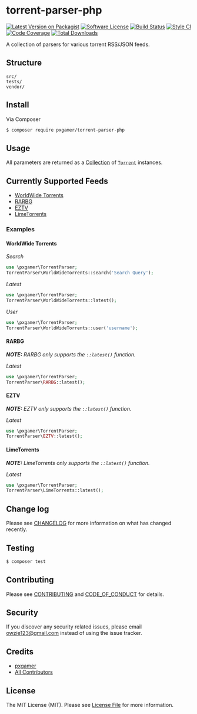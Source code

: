 # torrent-parser-php

[![Latest Version on Packagist][ico-version]][link-packagist]
[![Software License][ico-license]](LICENSE.md)
[![Build Status][ico-travis]][link-travis]
[![Style CI][ico-styleci]][link-styleci]
[![Code Coverage][ico-code-quality]][link-code-quality]
[![Total Downloads][ico-downloads]][link-downloads]

A collection of parsers for various torrent RSS/JSON feeds.

## Structure

```
src/
tests/
vendor/
```

## Install

Via Composer

``` bash
$ composer require pxgamer/torrent-parser-php
```

## Usage

All parameters are returned as a [Collection](https://github.com/tightenco/collect) of [`Torrent`](src/Torrent.php) instances.

## Currently Supported Feeds

- [WorldWide Torrents](src/WorldWideTorrents.php)
- [RARBG](src/RARBG.php)
- [EZTV](src/EZTV.php)
- [LimeTorrents](src/LimeTorrents.php)

### Examples

#### WorldWide Torrents

_Search_
```php
use \pxgamer\TorrentParser;
TorrentParser\WorldWideTorrents::search('Search Query');
```

_Latest_
```php
use \pxgamer\TorrentParser;
TorrentParser\WorldWideTorrents::latest();
```

_User_
```php
use \pxgamer\TorrentParser;
TorrentParser\WorldWideTorrents::user('username');
```

#### RARBG

*__NOTE:__ RARBG only supports the `::latest()` function.*

_Latest_
```php
use \pxgamer\TorrentParser;
TorrentParser\RARBG::latest();
```

#### EZTV

*__NOTE:__ EZTV only supports the `::latest()` function.*

_Latest_
```php
use \pxgamer\TorrentParser;
TorrentParser\EZTV::latest();
```


#### LimeTorrents

*__NOTE:__ LimeTorrents only supports the `::latest()` function.*

_Latest_
```php
use \pxgamer\TorrentParser;
TorrentParser\LimeTorrents::latest();
```

## Change log

Please see [CHANGELOG](CHANGELOG.md) for more information on what has changed recently.

## Testing

``` bash
$ composer test
```

## Contributing

Please see [CONTRIBUTING](CONTRIBUTING.md) and [CODE_OF_CONDUCT](CODE_OF_CONDUCT.md) for details.

## Security

If you discover any security related issues, please email owzie123@gmail.com instead of using the issue tracker.

## Credits

- [pxgamer][link-author]
- [All Contributors][link-contributors]

## License

The MIT License (MIT). Please see [License File](LICENSE.md) for more information.

[ico-version]: https://img.shields.io/packagist/v/pxgamer/torrent-parser-php.svg?style=flat-square
[ico-license]: https://img.shields.io/badge/license-MIT-brightgreen.svg?style=flat-square
[ico-travis]: https://img.shields.io/travis/pxgamer/torrent-parser-php/master.svg?style=flat-square
[ico-styleci]: https://styleci.io/repos/80509300/shield
[ico-code-quality]: https://img.shields.io/codecov/c/github/pxgamer/torrent-parser-php.svg?style=flat-square
[ico-downloads]: https://img.shields.io/packagist/dt/pxgamer/torrent-parser-php.svg?style=flat-square

[link-packagist]: https://packagist.org/packages/pxgamer/torrent-parser-php
[link-travis]: https://travis-ci.org/pxgamer/torrent-parser-php
[link-styleci]: https://styleci.io/repos/80509300
[link-code-quality]: https://codecov.io/gh/pxgamer/torrent-parser-php
[link-downloads]: https://packagist.org/packages/pxgamer/torrent-parser-php
[link-author]: https://github.com/pxgamer
[link-contributors]: ../../contributors
